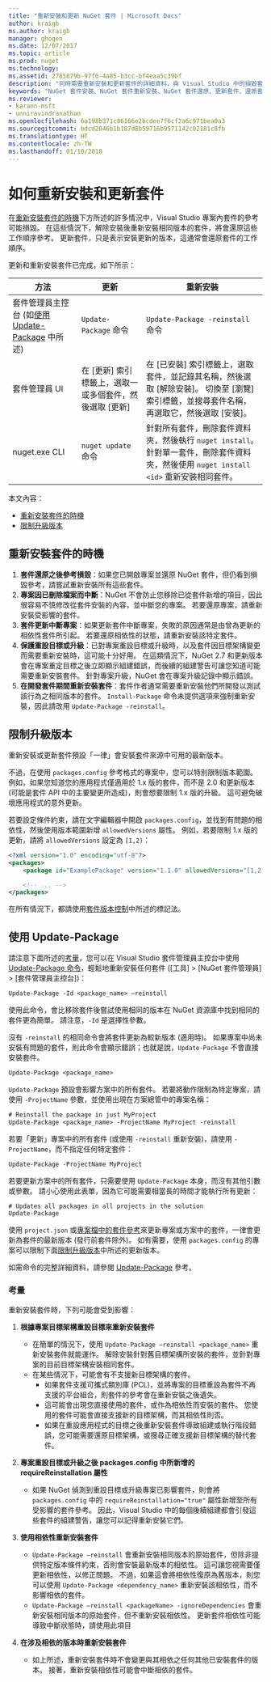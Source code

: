 ```yaml
---
title: "重新安裝和更新 NuGet 套件 | Microsoft Docs"
author: kraigb
ms.author: kraigb
manager: ghogen
ms.date: 12/07/2017
ms.topic: article
ms.prod: nuget
ms.technology: 
ms.assetid: 2785879b-97f0-4a85-b3cc-bf4eaa5c39bf
description: "何時需要重新安裝和更新套件的詳細資料，與 Visual Studio 中的損毀套件參考相同。"
keywords: "NuGet 套件安裝、NuGet 套件重新安裝、NuGet 套件還原、更新套件、還原套件、修正損毀參考"
ms.reviewer:
- karann-msft
- unniravindranathan
ms.openlocfilehash: 6a198b371c86166e2bcdee7f6cf2a6c971bea0a3
ms.sourcegitcommit: bdcd2046b1b187d8b59716b9571142c02181c8fb
ms.translationtype: HT
ms.contentlocale: zh-TW
ms.lasthandoff: 01/10/2018
---
```

# <a name="how-to-reinstall-and-update-packages"></a>如何重新安裝和更新套件

在[重新安裝套件的時機](#when-to-reinstall-a-package)下方所述的許多情況中，Visual Studio 專案內套件的參考可能損毀。 在這些情況下，解除安裝後重新安裝相同版本的套件，將會還原這些工作順序參考。 更新套件，只是表示安裝更新的版本，這通常會還原套件的工作順序。

更新和重新安裝套件已完成，如下所示：

| 方法 | 更新 | 重新安裝 | 
| --- | --- | --- |
| 套件管理員主控台 (如[使用 Update-Package](#using-update-package) 中所述) | `Update-Package` 命令 | `Update-Package -reinstall` 命令 |
| 套件管理員 UI | 在 [更新] 索引標籤上，選取一或多個套件，然後選取 [更新] | 在 [已安裝] 索引標籤上，選取套件，並記錄其名稱，然後選取 [解除安裝]。 切換至 [瀏覽] 索引標籤，並搜尋套件名稱，再選取它，然後選取 [安裝]。 |
| nuget.exe CLI | `nuget update` 命令 | 針對所有套件，刪除套件資料夾，然後執行 `nuget install`。 針對單一套件，刪除套件資料夾，然後使用 `nuget install <id>` 重新安裝相同套件。 |

本文內容：

- [重新安裝套件的時機](#when-to-reinstall-a-package)
- [限制升級版本](#constraining-upgrade-versions)

## <a name="when-to-reinstall-a-package"></a>重新安裝套件的時機

1. **套件還原之後參考損毀**：如果您已開啟專案並還原 NuGet 套件，但仍看到損毀參考，請嘗試重新安裝所有這些套件。
1. **專案因已刪除檔案而中斷**：NuGet 不會防止您移除已從套件新增的項目，因此很容易不慎修改從套件安裝的內容，並中斷您的專案。 若要還原專案，請重新安裝受影響的套件。
1. **套件更新中斷專案**：如果更新套件中斷專案，失敗的原因通常是由曾為更新的相依性套件所引起。 若要還原相依性的狀態，請重新安裝該特定套件。
1. **保護重設目標或升級**：已對專案重設目標或升級時，以及套件因目標架構變更而需要重新安裝時，這可能十分好用。 在這類情況下，NuGet 2.7 和更新版本會在專案重定目標之後立即顯示組建錯誤，而後續的組建警告可讓您知道可能需要重新安裝套件。 針對專案升級，NuGet 會在專案升級記錄中顯示錯誤。
1. **在開發套件期間重新安裝套件**：套件作者通常需要重新安裝他們所開發以測試該行為之相同版本的套件。 `Install-Package` 命令未提供選項來強制重新安裝，因此請改用 `Update-Package -reinstall`。

## <a name="constraining-upgrade-versions"></a>限制升級版本

重新安裝或更新套件預設「一律」會安裝套件來源中可用的最新版本。

不過，在使用 `packages.config` 參考格式的專案中，您可以特別限制版本範圍。 例如，如果您知道您的應用程式僅適用於 1.x 版的套件，而不是 2.0 和更新版本 (可能是套件 API 中的主要變更所造成)，則會想要限制 1.x 版的升級。 這可避免破壞應用程式的意外更新。

若要設定條件約束，請在文字編輯器中開啟 `packages.config`，並找到有問題的相依性，然後使用版本範圍新增 `allowedVersions` 屬性。 例如，若要限制 1.x 版的更新，請將 `allowedVersions` 設定為 `[1,2)`：

```xml
<?xml version="1.0" encoding="utf-8"?>
<packages>
    <package id="ExamplePackage" version="1.1.0" allowedVersions="[1,2)" />

    <!-- ... -->
</packages>
```

在所有情況下，都請使用[套件版本控制](../reference/package-versioning.md#version-ranges-and-wildcards)中所述的標記法。

## <a name="using-update-package"></a>使用 Update-Package

請注意下面所述的[考量](#considerations)，您可以在 Visual Studio 套件管理員主控台中使用 [Update-Package 命令](../Tools/ps-ref-update-package.md)，輕鬆地重新安裝任何套件 ([工具] > [NuGet 套件管理員] > [套件管理員主控台])：

```ps
Update-Package -Id <package_name> –reinstall
```

使用此命令，會比移除套件後嘗試使用相同的版本在 NuGet 資源庫中找到相同的套件更為簡單。 請注意，`-Id` 是選擇性參數。

沒有 `-reinstall` 的相同命令會將套件更新為較新版本 (適用時)。 如果專案中尚未安裝有問題的套件，則此命令會顯示錯誤；也就是說，`Update-Package` 不會直接安裝套件。

```ps
Update-Package <package_name>
```

`Update-Package` 預設會影響方案中的所有套件。 若要將動作限制為特定專案，請使用 `-ProjectName` 參數，並使用出現在方案總管中的專案名稱：

```ps
# Reinstall the package in just MyProject
Update-Package <package_name> -ProjectName MyProject -reinstall
```
若要「更新」專案中的所有套件 (或使用 `-reinstall` 重新安裝)，請使用 `-ProjectName`，而不指定任何特定套件：

```ps
Update-Package -ProjectName MyProject
```

若要更新方案中的所有套件，只需要使用 `Update-Package` 本身，而沒有其他引數或參數。 請小心使用此表單，因為它可能需要相當長的時間才能執行所有更新：

```ps
# Updates all packages in all projects in the solution
Update-Package 
```

使用 `project.json` 或[專案檔中的套件參考](../Consume-Packages/Package-References-in-Project-Files.md)來更新專案或方案中的套件，一律會更新為套件的最新版本 (發行前套件除外)。 如有需要，使用 `packages.config` 的專案可以限制下面[限制升級版本](#constraining-upgrade-versions)中所述的更新版本。

如需命令的完整詳細資料，請參閱 [Update-Package](../Tools/ps-ref-update-package.md) 參考。

### <a name="considerations"></a>考量

重新安裝套件時，下列可能會受到影響：

1. **根據專案目標架構重設目標來重新安裝套件**
    - 在簡單的情況下，使用 `Update-Package –reinstall <package_name>` 重新安裝套件就能運作。 解除安裝針對舊目標架構所安裝的套件，並針對專案的目前目標架構安裝相同套件。
    - 在某些情況下，可能會有不支援新目標架構的套件。
        - 如果套件支援可攜式類別庫 (PCL)，並將專案的目標重設為套件不再支援的平台組合，則套件的參考會在重新安裝之後遺失。
        - 這可能會出現您直接使用的套件，或作為相依性而安裝的套件。 您使用的套件可能會直接支援新的目標架構，而其相依性則否。
        - 如果在重設應用程式的目標之後重新安裝套件導致組建或執行階段錯誤，您可能需要還原目標架構，或搜尋正確支援新目標架構的替代套件。

1. **專案重設目標或升級之後 packages.config 中所新增的 requireReinstallation 屬性**
    - 如果 NuGet 偵測到重設目標或升級專案已影響套件，則會將 `packages.config` 中的 `requireReinstallation="true"` 屬性新增至所有受影響的套件參考。 因此，Visual Studio 中的每個後續組建都會引發這些套件的組建警告，讓您可以記得重新安裝它們。

1. **使用相依性重新安裝套件**
    - `Update-Package –reinstall` 會重新安裝相同版本的原始套件，但除非提供特定版本條件約束，否則會安裝最新版本的相依性。 這可讓您視需要僅更新相依性，以修正問題。 不過，如果這會將相依性復原為舊版本，則您可以使用 `Update-Package <dependency_name>` 重新安裝該相依性，而不影響相依的套件。
    - `Update-Package –reinstall <packageName> -ignoreDependencies` 會重新安裝相同版本的原始套件，但不重新安裝相依性。 更新套件相依性可能導致中斷狀態時，請使用此項目

1. **在涉及相依的版本時重新安裝套件**
    - 如上所述，重新安裝套件時不會變更與其相依之任何其他已安裝套件的版本。 接著，重新安裝相依性可能會中斷相依的套件。

